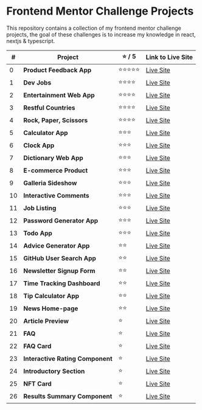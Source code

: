 # Frontend Mentor Challenge Projects

This repository contains a collection of my frontend mentor challenge projects,
the goal of these challenges is to increase my knowledge in react, nextjs & typescript.

| # | Project | ⭐ / 5 | Link to Live Site |
|---|---------|------------------|-------------------|
| 0 | **Product Feedback App** | ⭐⭐⭐⭐⭐ | [Live Site](link-to-product-feedback-app) |
| 1 | **Dev Jobs** | ⭐⭐⭐⭐ | [Live Site](link-to-dev-jobs) |
| 2 | **Entertainment Web App** | ⭐⭐⭐⭐ | [Live Site](link-to-entertainment-web-app) |
| 3 | **Restful Countries** | ⭐⭐⭐⭐ | [Live Site](link-to-restful-countries) |
| 4 | **Rock, Paper, Scissors** | ⭐⭐⭐⭐ | [Live Site](link-to-rock-papper-scissors) |
| 5 | **Calculator App** | ⭐⭐⭐ | [Live Site](link-to-calculator-app) |
| 6 | **Clock App** | ⭐⭐⭐ | [Live Site](link-to-clock-app) |
| 7 | **Dictionary Web App** | ⭐⭐⭐ | [Live Site](link-to-dictionary-web-app) |
| 8 | **E-commerce Product** | ⭐⭐⭐ | [Live Site](link-to-e-commerce-product) |
| 9 | **Galleria Sideshow** | ⭐⭐⭐ | [Live Site](link-to-galleria-sideshow) |
| 10 | **Interactive Comments** | ⭐⭐⭐ | [Live Site](link-to-interactive-comments) |
| 11 | **Job Listing** | ⭐⭐⭐ | [Live Site](link-to-job-listing) |
| 12 | **Password Generator App** | ⭐⭐⭐ | [Live Site](link-to-password-generator-app) |
| 13 | **Todo App** | ⭐⭐⭐ | [Live Site](link-to-todo-app) |
| 14 | **Advice Generator App** | ⭐⭐ | [Live Site](link-to-advice-generator-app) |
| 15 | **GitHub User Search App** | ⭐⭐ | [Live Site](link-to-github-user-search-app) |
| 16 | **Newsletter Signup Form** | ⭐⭐ | [Live Site](link-to-newsletter-signup-form) |
| 17 | **Time Tracking Dashboard** | ⭐⭐ | [Live Site](link-to-time-tracking-dashboard) |
| 18 | **Tip Calculator App** | ⭐⭐ | [Live Site](link-to-tip-calculator-app) |
| 19 | **News Home-page** | ⭐⭐ | [Live Site](link-to-advice-generator-app) |
| 20 | **Article Preview** | ⭐ | [Live Site](link-to-article-preview) |
| 21 | **FAQ** | ⭐ | [Live Site](link-to-faq) |
| 22 | **FAQ Card** | ⭐ | [Live Site](link-to-faq-card) |
| 23 | **Interactive Rating Component** | ⭐ | [Live Site](link-to-interactive-rating-component) |
| 24 | **Introductory Section** | ⭐ | [Live Site](link-to-introductory-section) |
| 25 | **NFT Card** | ⭐ | [Live Site](link-to-nft-card) |
| 26 | **Results Summary Component** | ⭐ | [Live Site](link-to-results-summary-component) |
